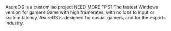 AsureOS is a custom iso project NEED MORE FPS?
The fastest Windows version for gamers
Game with high framerates, with no loss to input or system latency. AsureOS is designed for casual gamers, and for the esports industry.
